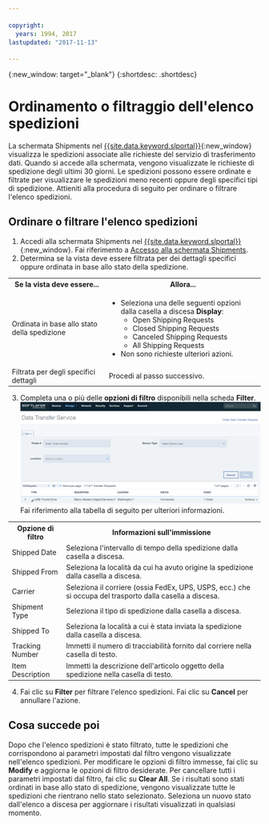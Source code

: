 ```yaml
---

copyright:
  years: 1994, 2017
lastupdated: "2017-11-13"

---
```

{:new_window: target="_blank"}
{:shortdesc: .shortdesc}

# Ordinamento o filtraggio dell'elenco spedizioni

La schermata Shipments nel [{{site.data.keyword.slportal}}](https://control.softlayer.com/){:new_window} visualizza le spedizioni associate alle richieste del servizio di trasferimento dati. Quando si accede alla schermata, vengono visualizzate le richieste di spedizione degli ultimi 30 giorni. Le spedizioni possono essere ordinate e filtrate per visualizzare le spedizioni meno recenti oppure degli specifici tipi di spedizione. Attieniti alla procedura di seguito per ordinare o filtrare l'elenco spedizioni.

## Ordinare o filtrare l'elenco spedizioni

1. Accedi alla schermata Shipments nel [{{site.data.keyword.slportal}}](https://control.softlayer.com/){:new_window}. Fai riferimento a [Accesso alla schermata Shipments](index.html).
2. Determina se la vista deve essere filtrata per dei dettagli specifici oppure ordinata in base allo stato della spedizione.

<table><tbody><tr><th>Se la vista deve essere...</th><th>Allora...</th></tr><tr><td>Ordinata in base allo stato della spedizione</td><td><ul><li>Seleziona una delle seguenti opzioni dalla casella a discesa <strong>Display</strong>:<ul><li>Open Shipping Requests</li><li>Closed Shipping Requests</li><li>Canceled Shipping Requests</li><li>All Shipping Requests<br> </li></ul></li><li>Non sono richieste ulteriori azioni.</li></ul></td></tr><tr><td>Filtrata per degli specifici dettagli</td><td>Procedi al passo successivo.</td></tr></tbody></table>

3. Completa una o più delle **opzioni di filtro** disponibili nella scheda **Filter**.
![Schermata DTS Shipment](/images/DTSShipmentScreen.PNG) <br/> Fai riferimento alla tabella di seguito per ulteriori informazioni.

<table><tbody><tr><th>Opzione di filtro</th><th>Informazioni sull'immissione</th></tr><tr><td>Shipped Date</td><td>Seleziona l'intervallo di tempo della spedizione dalla casella a discesa.</td></tr><tr><td>Shipped From</td><td>Seleziona la località da cui ha avuto origine la spedizione dalla casella a discesa.</td></tr><tr><td>Carrier</td><td>Seleziona il corriere (ossia FedEx, UPS, USPS, ecc.) che si occupa del trasporto dalla casella a discesa.</td></tr><tr><td>Shipment Type</td><td>Seleziona il tipo di spedizione dalla casella a discesa.</td></tr><tr><td>Shipped To</td><td>Seleziona la località a cui è stata inviata la spedizione dalla casella a discesa.</td></tr><tr><td>Tracking Number</td><td>Immetti il numero di tracciabilità fornito dal corriere nella casella di testo.</td></tr><tr><td>Item Description</td><td>Immetti la descrizione dell'articolo oggetto della spedizione nella casella di testo.</td></tr></tbody></table>

4. Fai clic su **Filter** per filtrare l'elenco spedizioni. Fai clic su **Cancel** per annullare l'azione.

## Cosa succede poi

Dopo che l'elenco spedizioni è stato filtrato, tutte le spedizioni che corrispondono ai parametri impostati dal filtro vengono visualizzate nell'elenco spedizioni. Per modificare le opzioni di filtro immesse, fai clic su **Modify** e aggiorna le opzioni di filtro desiderate. Per cancellare tutti i parametri impostati dal filtro, fai clic su **Clear All**. Se i risultati sono stati ordinati in base allo stato di spedizione, vengono visualizzate tutte le spedizioni che rientrano nello stato selezionato. Seleziona un nuovo stato dall'elenco a discesa per aggiornare i risultati visualizzati in qualsiasi momento.
